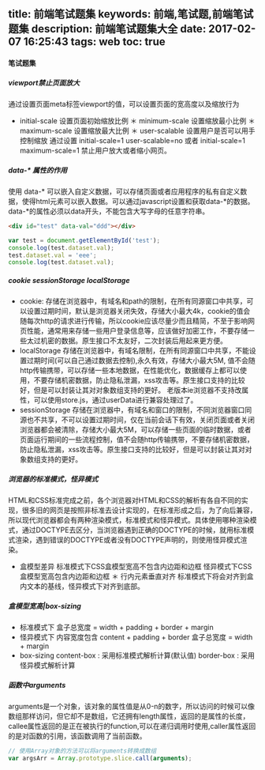 title: 前端笔试题集
keywords: 前端,笔试题,前端笔试题集
description: 前端笔试题集大全
date: 2017-02-07 16:25:43
tags: web
toc: true
---
#### 笔试题集
##### viewport禁止页面放大
通过设置页面meta标签viewport的值，可以设置页面的宽高度以及缩放行为
* initial-scale  设置页面初始缩放比例
＊ minimum-scale 设置缩放最小比例
＊ maximum-scale 设置缩放最大比例
＊ user-scalable 设置用户是否可以用手控制缩放
通过设置 initial-scale=1 user-scalable=no 或者 initial-scale=1 maximum-scale=1 禁止用户放大或者缩小网页。

<!--more-->

##### data-* 属性的作用
使用 data-* 可以嵌入自定义数据，可以存储页面或者应用程序的私有自定义数据，使得html元素可以嵌入数据。可以通过javascript设置和获取data-*的数据。data-*的属性必须以data开头，不能包含大写字母的任意字符串。
``` html
<div id="test" data-val="ddd"></div>
```

```javascript
var test = document.getElementById('test');
console.log(test.dataset.val);
test.dataset.val = 'eee';
console.log(test.dataset.val);
```

##### cookie sessionStorage localStorage
* cookie:
存储在浏览器中，有域名和path的限制，在所有同源窗口中共享，可以设置过期时间，默认是浏览器关闭失效，存储大小最大4k，cookie的值会随每次http的请求进行传输，所以cookie应该尽量少而且精简，不至于影响网页性能，通常用来存储一些用户登录信息等，应该做好加密工作，不要存储一些太过机密的数据。原生接口不太友好，二次封装后用起来更方便。
* localStorage
存储在浏览器中，有域名限制，在所有同源窗口中共享，不能设置过期时间(可以自己通过数据去控制),永久有效，存储大小最大5M, 值不会随http传输携带，可以存储一些本地数据，在性能优化，数据缓存上都可以使用，不要存储机密数据，防止隐私泄漏，xss攻击等。原生接口支持的比较好，但是可以封装让其对对象数组支持的更好。
老版本ie浏览器不支持改属性，可以使用store.js，通过userData进行兼容处理过了。
* sessionStorage
存储在浏览器中，有域名和窗口的限制，不同浏览器窗口同源也不共享，不可以设置过期时间，仅在当前会话下有效，关闭页面或者关闭浏览器都会被清除，存储大小最大5M，可以存储一些页面的临时数据，或者页面运行期间的一些流程控制，值不会随http传输携带，不要存储机密数据，防止隐私泄漏，xss攻击等。原生接口支持的比较好，但是可以封装让其对对象数组支持的更好。

##### 浏览器的标准模式，怪异模式
HTML和CSS标准完成之前，各个浏览器对HTML和CSS的解析有各自不同的实现，很多旧的网页是按照非标准去设计实现的，在标准形成之后，为了向后兼容，所以现代浏览器都会有两种渲染模式，标准模式和怪异模式。具体使用哪种渲染模式，通过DOCTYPE去区分，当浏览器遇到正确的DOCTYPE的时候，就用标准模式渲染，遇到错误的DOCTYPE或者没有DOCTYPE声明的，则使用怪异模式渲染。
* 盒模型差异
标准模式下CSS盒模型宽高不包含内边距和边框
怪异模式下CSS盒模型宽高包含内边距和边框
＊ 行内元素垂直对齐
标准模式下将会对齐到盒内文本的基线，怪异模式下对齐到底部。

##### 盒模型宽高|box-sizing
* 标准模式下
盒子总宽度 = width + padding + border + margin
* 怪异模式下
内容宽度包含 content + padding + border
盒子总宽度 = width + margin
* box-sizing
content-box : 采用标准模式解析计算(默认值)
border-box : 采用怪异模式解析计算

##### 函数中arguments
arguments是一个对象，该对象的属性值是从0-n的数字，所以访问的时候可以像数组那样访问，但它却不是数组，它还拥有length属性，返回的是属性的长度，callee属性返回的是正在被执行的function,可以在递归调用时使用,caller属性返回的是对函数的引用，该函数调用了当前函数。
```javascript
// 使用Array对象的方法可以将arguments转换成数组
var argsArr = Array.prototype.slice.call(arguments);
```
